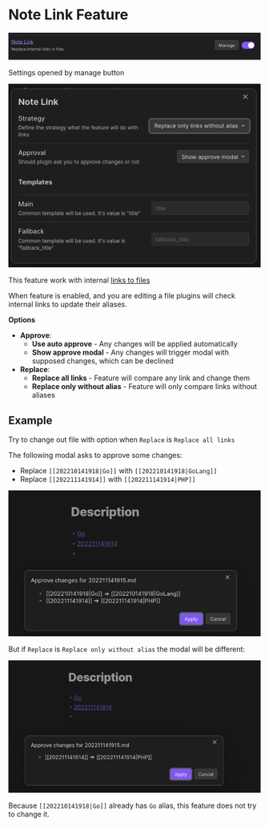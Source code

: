 # Note Link Feature

![img.png](../img/NoteLinkSettings.png)

Settings opened by manage button

![img.png](../img/NoteLinkSettingsManage.png)

This feature work with
internal [links to files](https://help.obsidian.md/Linking+notes+and+files/Internal+links#Link+to+a+file)

When feature is enabled, and you are editing a file plugins will check internal links to update their aliases.

**Options**

- **Approve**:
    - **Use auto approve** - Any changes will be applied automatically
    - **Show approve modal** - Any changes will trigger modal with supposed changes, which can be declined
- **Replace**:
    - **Replace all links** - Feature will compare any link and change them
    - **Replace only without alias** - Feature will only compare links without aliases

## Example

Try to change out file with option when `Replace` is `Replace all links`

The following modal asks to approve some changes:

- Replace `[[202210141918|Go]]` with `[[202210141918|GoLang]]`
- Replace `[[202211141914]]` with `[[202211141914|PHP]]`

![img.png](../img/NoteLinkAllChanges.png)

But if `Replace` is `Replace only without alias` the modal will be different:

![img.png](../img/NoteLinkWithoutAlias.png)

Because `[[202210141918|Go]]` already has `Go` alias, this feature does not try to change it.

